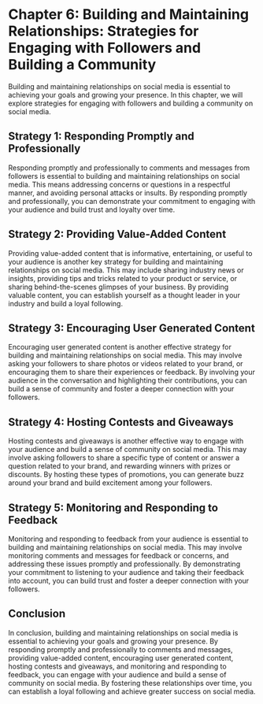 Chapter 6: Building and Maintaining Relationships: Strategies for Engaging with Followers and Building a Community
==================================================================================================================

Building and maintaining relationships on social media is essential to achieving your goals and growing your presence. In this chapter, we will explore strategies for engaging with followers and building a community on social media.

Strategy 1: Responding Promptly and Professionally
--------------------------------------------------

Responding promptly and professionally to comments and messages from followers is essential to building and maintaining relationships on social media. This means addressing concerns or questions in a respectful manner, and avoiding personal attacks or insults. By responding promptly and professionally, you can demonstrate your commitment to engaging with your audience and build trust and loyalty over time.

Strategy 2: Providing Value-Added Content
-----------------------------------------

Providing value-added content that is informative, entertaining, or useful to your audience is another key strategy for building and maintaining relationships on social media. This may include sharing industry news or insights, providing tips and tricks related to your product or service, or sharing behind-the-scenes glimpses of your business. By providing valuable content, you can establish yourself as a thought leader in your industry and build a loyal following.

Strategy 3: Encouraging User Generated Content
----------------------------------------------

Encouraging user generated content is another effective strategy for building and maintaining relationships on social media. This may involve asking your followers to share photos or videos related to your brand, or encouraging them to share their experiences or feedback. By involving your audience in the conversation and highlighting their contributions, you can build a sense of community and foster a deeper connection with your followers.

Strategy 4: Hosting Contests and Giveaways
------------------------------------------

Hosting contests and giveaways is another effective way to engage with your audience and build a sense of community on social media. This may involve asking followers to share a specific type of content or answer a question related to your brand, and rewarding winners with prizes or discounts. By hosting these types of promotions, you can generate buzz around your brand and build excitement among your followers.

Strategy 5: Monitoring and Responding to Feedback
-------------------------------------------------

Monitoring and responding to feedback from your audience is essential to building and maintaining relationships on social media. This may involve monitoring comments and messages for feedback or concerns, and addressing these issues promptly and professionally. By demonstrating your commitment to listening to your audience and taking their feedback into account, you can build trust and foster a deeper connection with your followers.

Conclusion
----------

In conclusion, building and maintaining relationships on social media is essential to achieving your goals and growing your presence. By responding promptly and professionally to comments and messages, providing value-added content, encouraging user generated content, hosting contests and giveaways, and monitoring and responding to feedback, you can engage with your audience and build a sense of community on social media. By fostering these relationships over time, you can establish a loyal following and achieve greater success on social media.
